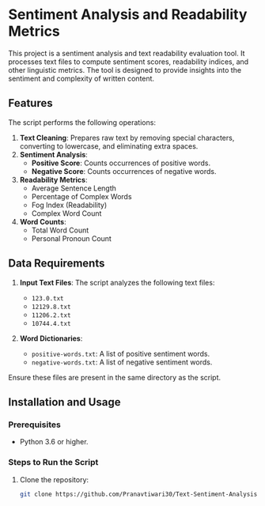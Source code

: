 # Sentiment Analysis and Readability Metrics

This project is a sentiment analysis and text readability evaluation tool. It processes text files to compute sentiment scores, readability indices, and other linguistic metrics. The tool is designed to provide insights into the sentiment and complexity of written content.

## Features

The script performs the following operations:
1. **Text Cleaning**: Prepares raw text by removing special characters, converting to lowercase, and eliminating extra spaces.
2. **Sentiment Analysis**:
   - **Positive Score**: Counts occurrences of positive words.
   - **Negative Score**: Counts occurrences of negative words.
3. **Readability Metrics**:
   - Average Sentence Length
   - Percentage of Complex Words
   - Fog Index (Readability)
   - Complex Word Count
4. **Word Counts**:
   - Total Word Count
   - Personal Pronoun Count

## Data Requirements

1. **Input Text Files**: The script analyzes the following text files:
   - `123.0.txt`
   - `12129.8.txt`
   - `11206.2.txt`
   - `10744.4.txt`

2. **Word Dictionaries**:
   - `positive-words.txt`: A list of positive sentiment words.
   - `negative-words.txt`: A list of negative sentiment words.

Ensure these files are present in the same directory as the script.

## Installation and Usage

### Prerequisites
- Python 3.6 or higher.

### Steps to Run the Script
1. Clone the repository:
   ```bash
   git clone https://github.com/Pranavtiwari30/Text-Sentiment-Analysis
